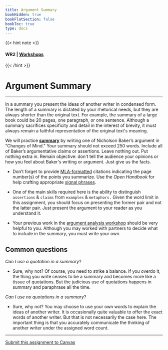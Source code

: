 ```yaml
---
title: Argument Summary
bookHidden: true
bookFlatSection: false
bookToc: true
type: docs
---
```

{{< hint note >}} 
#### <i class="fas fa-dot-circle"></i>  **WR2** | [**Workshops**](/courses/workshops/) 
{{< /hint >}}
# Argument Summary 

---

In a summary you present the ideas of another writer in condensed form. The length of a summary is dictated by your rhetorical needs, but they are always shorter than the original text. For example, the summary of a large book could be 20 pages, one paragraph, or one sentence. Although a summary sacrifices specificity and detail in the interest of brevity, it must always remain a faithful representation of the original text's meaning.

We will practice [**summary**](/resources/open-handbook/chapter-8) by writing one of Nicholson Baker’s argument in “Changes of Mind." Your summary should not exceed 250 words. Include all of Baker’s argumentative claims or assertions. Leave nothing out. Put nothing extra in. Remain objective: don't tell the audience your opinions or how you feel about Baker's writing or argument. Just give us the facts. 

- Don’t forget to provide [MLA-formatted](/resources/open-handbook/chapter-11-mla) citations indicating the page number(s) of the points you summarize. Use the *Open Handbook* for help crafting appropriate [signal phrases](/resources/open-handbook/chapter-8).

- One of the main skills required here is the ability to distinguish `assertions` & `claims` from `examples` & `metaphors.` Given the word limit in this assignment, you should focus on presenting the former pair and not the latter pair. Just present the argument to your reader as you understand it. 

- Your previous work in the [argument analysis workshop](/courses/workshops/argument-analysis) should be very helpful to you. Although you may worked with partners to decide what to include in the summary, you must write your own.

## Common questions

*Can I use a quotation in a summary*? 

- Sure, why not? Of course, you need to strike a balance. If you overdo it, the thing you write ceases to be a summary and becomes more like a tissue of quotations. But the judicious use of quotations happens in summary and paraphrase all the time. 

*Can I use no quotations in a summary*? 

- Sure, why not? You may choose to use your own words to explain the ideas of another writer. It is occasionally quite valuable to offer the exact words of another writer. But that is not necessarily the case here. The important thing is that you accurately communicate the thinking of another writer under the assigned word count. 

---

<i class="fa fa-cloud-upload-alt"></i> [Submit this assignment to Canvas](https://canvas.dartmouth.edu)

